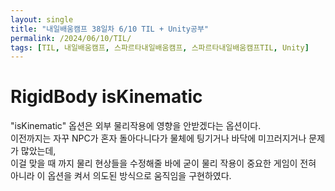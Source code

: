 ```yaml
---
layout: single
title: "내일배움캠프 38일차 6/10 TIL + Unity공부"
permalink: /2024/06/10/TIL/
tags: [TIL, 내일배움캠프, 스파르타내일배움캠프, 스파르타내일배움캠프TIL, Unity]
---
```


# RigidBody isKinematic
"isKinematic" 옵션은 외부 물리작용에 영향을 안받겠다는 옵션이다.  
이전까지는 자꾸 NPC가 혼자 돌아다니다가 물체에 팅기거나 바닥에 미끄러지거나 문제가 많았는데,  
이걸 맞을 때 까지 물리 현상들을 수정해줄 바에 굳이 물리 작용이 중요한 게임이 전혀 아니라 이 옵션을 켜서 의도된 방식으로 움직임을 구현하였다.  
